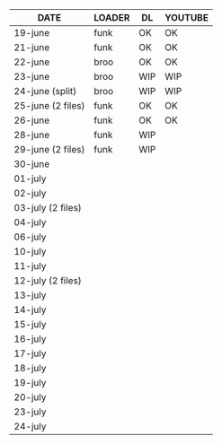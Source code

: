 | DATE | LOADER | DL | YOUTUBE |
| --- | --- | --- | --- |
| 19-june | funk | OK | OK |
| 21-june | funk | OK | OK |
| 22-june | broo | OK | OK |
| 23-june | broo | WIP | WIP |
| 24-june (split) | broo | WIP | WIP |
| 25-june (2 files) | funk | OK | OK |
| 26-june | funk | OK | OK |
| 28-june | funk | WIP |
| 29-june (2 files) | funk | WIP | |
| 30-june | | | |
| 01-july | | | |
| 02-july | | | |
| 03-july (2 files) | | | |
| 04-july | | | |
| 06-july | | | |
| 10-july | | | |
| 11-july | | | |
| 12-july (2 files) | | | |
| 13-july | | | |
| 14-july | | | |
| 15-july | | | |
| 16-july | | | |
| 17-july | | | |
| 18-july | | | |
| 19-july | | | |
| 20-july | | | |
| 23-july | | | |
| 24-july | | | |
